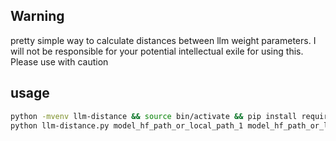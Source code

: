 ## Warning
pretty simple way to calculate distances between llm weight parameters. I will not be responsible for your potential intellectual exile for using this.
Please use with caution


## usage

```bash
python -mvenv llm-distance && source bin/activate && pip install requirements.txt
python llm-distance.py model_hf_path_or_local_path_1 model_hf_path_or_local_path_2 
```
